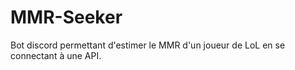 # MMR-Seeker
Bot discord permettant d'estimer le MMR d'un joueur de LoL en se connectant à une API.
